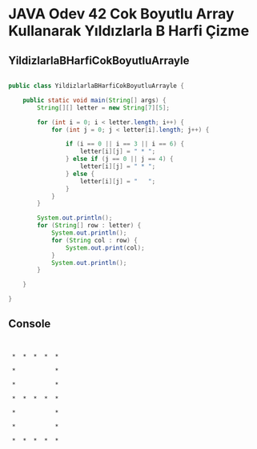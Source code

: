 # JAVA Odev 42 Cok Boyutlu Array Kullanarak Yıldızlarla B Harfi Çizme

## YildizlarlaBHarfiCokBoyutluArrayle

```java

public class YildizlarlaBHarfiCokBoyutluArrayle {

	public static void main(String[] args) {
		String[][] letter = new String[7][5];

		for (int i = 0; i < letter.length; i++) {
			for (int j = 0; j < letter[i].length; j++) {

				if (i == 0 || i == 3 || i == 6) {
					letter[i][j] = " * ";
				} else if (j == 0 || j == 4) {
					letter[i][j] = " * ";
				} else {
					letter[i][j] = "   ";
				}
			}
		}

		System.out.println();
		for (String[] row : letter) {
			System.out.println();
			for (String col : row) {
				System.out.print(col);
			}
			System.out.println();
		}

	}

}

```

## Console
```console


 *  *  *  *  * 

 *           * 

 *           * 

 *  *  *  *  * 

 *           * 

 *           * 

 *  *  *  *  * 

 ```